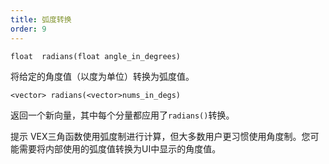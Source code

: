 ```yaml
---
title: 弧度转换
order: 9
---
```

`float  radians(float angle_in_degrees)`

将给定的角度值（以度为单位）转换为弧度值。

`<vector> radians(<vector>nums_in_degs)`

返回一个新向量，其中每个分量都应用了`radians()`转换。

提示
VEX三角函数使用弧度制进行计算，但大多数用户更习惯使用角度制。您可能需要将内部使用的弧度值转换为UI中显示的角度值。